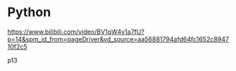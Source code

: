 # Python
https://www.bilibili.com/video/BV1qW4y1a7fU?p=14&spm_id_from=pageDriver&vd_source=aa56881794afd64fc1652c894710f2c5

p13
